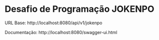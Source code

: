 # Desafio de Programação JOKENPO

URL Base: http://localhost:8080/api/v1/jokenpo

Documentação: http://localhost:8080/swagger-ui.html


